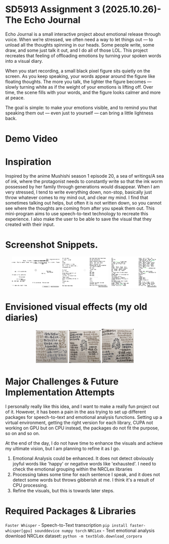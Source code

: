 # SD5913 Assignment 3 (2025.10.26)- The Echo Journal
Echo Journal is a small interactive project about emotional release through voice. When we’re stressed, we often need a way to let things out — to unload all the thoughts spinning in our heads. Some people write, some draw, and some just talk it out, and I do all of those LOL. This project recreates that feeling of offloading emotions by turning your spoken words into a visual diary.

When you start recording, a small black pixel figure sits quietly on the screen. As you keep speaking, your words appear around the figure like floating thoughts. The more you talk, the lighter the figure becomes — slowly turning white as if the weight of your emotions is lifting off. Over time, the scene fills with your words, and the figure looks calmer and more at peace.

The goal is simple: to make your emotions visible, and to remind you that speaking them out — even just to yourself — can bring a little lightness back.

# Demo Video



# Inspiration
Inspired by the anime Mushishi season 1 episode 20, a sea of writings/A sea of ink, where the protagonist needs to constantly write so that the ink worm possessed by her family through generations would disappear. When I am very stressed, I tend to write everything down, non-stop, basically just throw whatever comes to my mind out, and clear my mind. I find that sometimes talking out helps, but often it is not written down, so you cannot see where the thoughts are coming from after you speak them out. This mini-program aims to use speech-to-text technology to recreate this experience. I also make the user to be able to save the visual that they created with their input.

# Screenshot Snippets. 
<p align="center">
  <img src="./TBD/EchoJournal_20251026_223509.png" width="30%">
  <img src="./TBD/EchoJournal_20251026_225044.png" width="30%">
  <img src="./TBD/EchoJournal_20251026_231912.png" width="30%">
</p>


# Envisioned visual effects (my old diaries)
<p align="center">
  <img src=".\TBD\IMG_9068.jpg" width="20%">
  <img src=".\TBD\IMG_9069.jpg" width="20%">
  <img src=".\TBD\IMG_9070.jpg" width="20%">
</p>


# Major Challenges & Future Implementation Attempts
I personally really like this idea, and I want to make a really fun project out of it. However, it has been a pain in the ass trying to set up different packages for speech-to-text and emotional analysis functions. Setting up a virtual environment, getting the right version for
each library, CUPA not working on GPU but on CPU instead, the packages do not fit the purpose, so on and so on. 

At the end of the day, I do not have time to enhance the visuals and achieve my ultimate vision, but I am planning to refine it as I go. 

1) Emotional Analysis could be enhanced. It does not detect obviously joyful words like 'happy' or negative words like 'exhausted'. I need to check the emotional grouping within the NRCLex libraries
2) Processing takes some time for each sentence I speak, and it does not detect some words but throws gibberish at me. I think it's a result of CPU processing.
3) Refine the visuals, but this is towards later steps. 


# Required Packages & Libraries
`Faster Whisper` - Speech-to-Text transcription
    ``pip install faster-whisper[gpu] sounddevice numpy torch``
`NRCLex` - Text emotional analysis
    download NRCLex dataset: ``python -m textblob.download_corpora``
